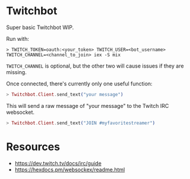 # Twitchbot

Super basic Twitchbot WIP.

Run with:

```
> TWITCH_TOKEN=oauth:<your_token> TWITCH_USER=<bot_username> TWITCH_CHANNEL=<channel_to_join> iex -S mix
```

`TWITCH_CHANNEL` is optional, but the other two will cause issues if they are missing.

Once connected, there's currently only one useful function:

```elixir
> Twitchbot.Client.send_text("your message")
```

This will send a raw message of "your message" to the Twitch IRC websocket.

```elixir
> Twitchbot.Client.send_text("JOIN #myfavoritestreamer")
```

# Resources

- https://dev.twitch.tv/docs/irc/guide
- https://hexdocs.pm/websockex/readme.html


